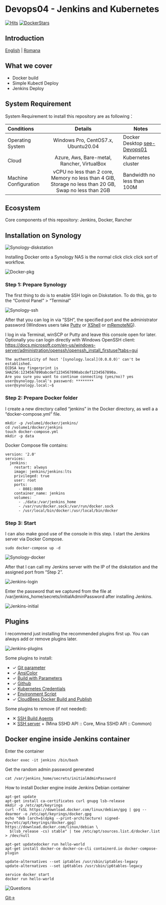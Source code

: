 # Devops04 - Jenkins and Kubernetes

[![Hits](https://hits.seeyoufarm.com/api/count/incr/badge.svg?url=https%3A%2F%2Fgithub.com%2Fc4xp%2FDevops04)](https://hits.seeyoufarm.com)
[![DockerStars](https://img.shields.io/docker/stars/c4xp/myapp.svg?style=flat)](https://img.shields.io/docker/stars/c4xp/myapp)

## Introduction

[English](/README.md) | [Romana](/README-ro.md)

## What we cover

- Docker build
- Simple Kubectl Deploy
- Jenkins Deploy

## System Requirement

System Requirement to install this repository are as following：

| Conditions | Details | Notes |
| :--- | :---: | --- |
| Operating System | Windows Pro, CentOS7.x, Ubuntu20.04 | Docker Desktop [see-Devops01](https://github.com/c4xp/Devops01) |
| Cloud | Azure, Aws, Bare-metal, Rancher, VirtualBox | Kubernetes cluster |
| Machine Configuration | vCPU no less than 2 core, Memory no less than 4 GIB, Storage no less than 20 GB, Swap no less than 2GB |Bandwidth no less than 100M |

## Ecosystem

Core components of this repository: Jenkins, Docker, Rancher

## Installation on Synology

![Synology-diskstation](https://raw.githubusercontent.com/c4xp/Devops04/master/assets/diskstation-ds220j.png)

Installing Docker onto a Synology NAS is the normal click click click sort of workflow.

![Docker-pkg](https://raw.githubusercontent.com/c4xp/Devops04/master/assets/docker-pkg.png)

### Step 1: Prepare Synology

The first thing to do is to enable SSH login on Diskstation. To do this, go to the “Control Panel” > “Terminal”

![Synology-ssh](https://raw.githubusercontent.com/c4xp/Devops04/master/assets/synology01-ssh.png)

After that you can log in via “SSH”, the specified port and the administrator password (Windows users take [Putty](https://www.chiark.greenend.org.uk/~sgtatham/putty/latest.html) or [XShell](https://www.netsarang.com/en/xshell/) or [mRemoteNG](https://mremoteng.org/)).

I log in via Terminal, winSCP or Putty and leave this console open for later.
Optionally you can login directly with Windows OpenSSH client: https://docs.microsoft.com/en-us/windows-server/administration/openssh/openssh_install_firstuse?tabs=gui

```
The authenticity of host '[synology.local](0.0.0.0)' can't be established.
ECDSA key fingerprint is SHA256:1234567890abcdef1234567890abcdef1234567890a.
Are you sure you want to continue connecting (yes/no)? yes
user@synology.local's password: ********
user@synology.local:~$
```

### Step 2: Prepare Docker folder

I create a new directory called “jenkins” in the Docker directory, as well a a “docker-compose.yml” file.

```
mkdir -p /volume1/docker/jenkins/
cd /volume1/docker/jenkins
touch docker-compose.yml
mkdir -p data
```

Docker Compose file contains:
```
version: '2.0'
services:
  jenkins:
    restart: always
    image: jenkins/jenkins:lts
    privileged: true
    user: root
    ports:
      - 8081:8080
    container_name: jenkins
    volumes:
      - ./data:/var/jenkins_home
      - /var/run/docker.sock:/var/run/docker.sock
      - /usr/local/bin/docker:/usr/local/bin/docker
```

### Step 3: Start

I can also make good use of the console in this step. I start the Jenkins server via Docker Compose. 

```
sudo docker-compose up -d
```

![Synology-docker](https://raw.githubusercontent.com/c4xp/Devops04/master/assets/synology-docker.png)

After that I can call my Jenkins server with the IP of the diskstation and the assigned port from “Step 2”. 

![Jenkins-login](https://raw.githubusercontent.com/c4xp/Devops04/master/assets/jenkins-login.png)

Enter the password that we captured from the file at /var/jenkins_home/secrets/initialAdminPassword after installing Jenkins.

![Jenkins-initial](https://raw.githubusercontent.com/c4xp/Devops04/master/assets/jenkins-initial.png)

## Plugins

I recommend just installing the recommended plugins first up. You can always add or remove plugins later.

![Jenkins-plugins](https://raw.githubusercontent.com/c4xp/Devops04/master/assets/jenkins-plugins.png)

Some plugins to install:
- ✓ [Git parameter](https://plugins.jenkins.io/git-parameter)
- ✓ [AnsiColor](https://plugins.jenkins.io/ansicolor)
- ✓ [Build with Parameters](https://plugins.jenkins.io/build-with-parameters)
- ✓ [Github](https://plugins.jenkins.io/github)
- ✓ [Kubernetes Credentials](https://plugins.jenkins.io/kubernetes-credentials)
- ✓ [Environment Script](https://plugins.jenkins.io/environment-script/)
- ✓ [CloudBees Docker Build and Publish](https://plugins.jenkins.io/docker-build-publish/)

Some plugins to remove (if not needed):
- ✕ [SSH Build Agents](https://plugins.jenkins.io/ssh-slaves/)
- ✕ [SSH server](https://plugins.jenkins.io/sshd/) + (Mina SSHD API :: Core, Mina SSHD API :: Common)

## Docker engine inside Jenkins container

Enter the container

```
docker exec -it jenkins /bin/bash
```

Get the random admin password generated

```
cat /var/jenkins_home/secrets/initialAdminPassword
```

How to install Docker engine inside Jenkins Debian container

```
apt-get update
apt-get install ca-certificates curl gnupg lsb-release
mkdir -p /etc/apt/keyrings
curl -fsSL https://download.docker.com/linux/debian/gpg | gpg --dearmor -o /etc/apt/keyrings/docker.gpg
echo "deb [arch=$(dpkg --print-architecture) signed-by=/etc/apt/keyrings/docker.gpg] https://download.docker.com/linux/debian \
  $(lsb_release -cs) stable" | tee /etc/apt/sources.list.d/docker.list > /dev/null

apt-get updatedocker run hello-world
apt-get install docker-ce docker-ce-cli containerd.io docker-compose-plugin

update-alternatives --set iptables /usr/sbin/iptables-legacy
update-alternatives --set ip6tables /usr/sbin/ip6tables-legacy

service docker start
docker run hello-world
```

![Questions](https://raw.githubusercontent.com/c4xp/Devops04/master/assets/questions.png)

[Git→](gitutil.md)